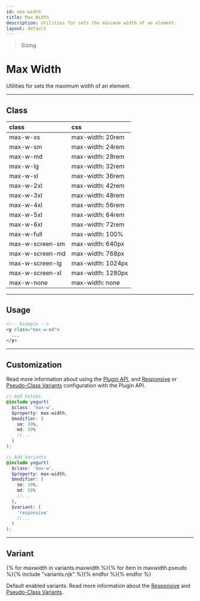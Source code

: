 ```yaml
---
id: max-width
title: Max Width
description: Utilities for sets the maximum width of an element.
layout: default
---
```


> Sizing

# Max Width

Utilities for sets the maximum width of an element.

---

## Class

| <span class="px-3 py-1 text-white (dark)text-charcoal-100 bg-charcoal-100 (dark)bg-gray-600 rounded-full">class</span> | <span class="px-3 py-1 text-white (dark)text-charcoal-100 bg-charcoal-100 (dark)bg-gray-600 rounded-full">css</span> |
|:--|:--|
| max-w-xs | max-width: 20rem |
| max-w-sm | max-width: 24rem |
| max-w-md | max-width: 28rem |
| max-w-lg | max-width: 32rem |
| max-w-xl | max-width: 36rem |
| max-w-2xl | max-width: 42rem |
| max-w-3xl | max-width: 48rem |
| max-w-4xl | max-width: 56rem |
| max-w-5xl | 	max-width: 64rem |
| max-w-6xl | max-width: 72rem |
| max-w-full | max-width: 100% |
| max-w-screen-sm | max-width: 640px |
| max-w-screen-md | max-width: 768px |
| max-w-screen-lg | max-width: 1024px |
| max-w-screen-xl | max-width: 1280px |
| max-w-none | max-width: none |

---

## Usage

```html
<!-- Example -->
<y class="max-w-md">
  ...
</y>
```
---

## Customization

Read more information about using the [Plugin API](/plugin-api/), and  [Responsive](/responsive) or [Pseudo-Class Variants](/pseudo-class-variants/) configuration with the Plugin API.

```scss
// Add Values
@include yogurt(
  $class: 'max-w',
  $property: max-width,
  $modifier: (
    sm: 30%,
    md: 50%
    //...
  )
);

// Add Variants
@include yogurt(
  $class: 'max-w',
  $property: max-width,
  $modifier: (
    sm: 30%,
    md: 50%
    //...
  ),
  $variant: (
    'responsive'
    //...
  )
);
```

---

## Variant

<y class="flex flex-gap-2 flex-wrap justify-start items-center">{% for maxwidth in variants.maxwidth %}{% for item in maxwidth.pseudo %}{% include "variants.njk" %}{% endfor %}{% endfor %}</y>

Default enabled variants. Read more information about the [Responsive](/responsive) and [Pseudo-Class Variants](/pseudo-class-variants/).

